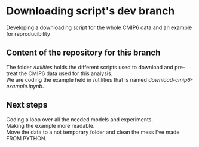 # Downloading script's dev branch

Developing a downloading script for the whole CMIP6 data and an example for reproducibility

## Content of the repository for this branch

The folder */utilities* holds the different scripts used to download and pre-treat the CMIP6 data used for this analysis.\
We are coding the example held in /utilities that is named *download-cmip6-example.ipynb*.

## Next steps

Coding a loop over all the needed models and experiments.\
Making the example more readable.\
Move the data to a not temporary folder and clean the mess I've made FROM PYTHON.


